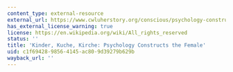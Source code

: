 ```yaml
---
content_type: external-resource
external_url: https://www.cwluherstory.org/conscious/psychology-constructs-the-female
has_external_license_warning: true
license: https://en.wikipedia.org/wiki/All_rights_reserved
status: ''
title: 'Kinder, Kuche, Kirche: Psychology Constructs the Female'
uid: c1f69428-9856-4145-ac80-9d39279b629b
wayback_url: ''
---
```

